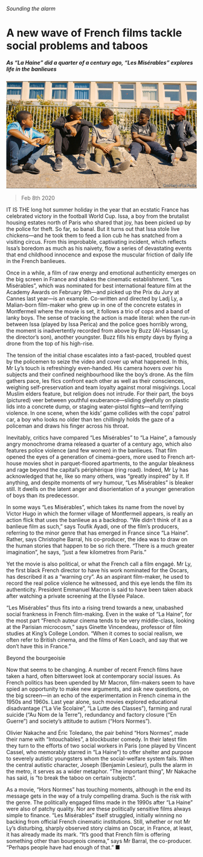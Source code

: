 ###### Sounding the alarm

# A new wave of French films tackle social problems and taboos 

##### As “La Haine” did a quarter of a century ago, “Les Misérables” explores life in the banlieues 

![image](images/20200208_BKP002_0.jpg) 

> Feb 8th 2020 

IT IS THE long hot summer holiday in the year that an ecstatic France has celebrated victory in the football World Cup. Issa, a boy from the brutalist housing estates north of Paris who shared that joy, has been picked up by the police for theft. So far, so banal. But it turns out that Issa stole live chickens—and he took them to feed a lion cub he has snatched from a visiting circus. From this improbable, captivating incident, which reflects Issa’s boredom as much as his naivety, flow a series of devastating events that end childhood innocence and expose the muscular friction of daily life in the French banlieues.

Once in a while, a film of raw energy and emotional authenticity emerges on the big screen in France and shakes the cinematic establishment. “Les Misérables”, which was nominated for best international feature film at the Academy Awards on February 9th—and picked up the Prix du Jury at Cannes last year—is an example. Co-written and directed by Ladj Ly, a Malian-born film-maker who grew up in one of the concrete estates in Montfermeil where the movie is set, it follows a trio of cops and a band of lanky boys. The sense of tracking the action is made literal: when the run-in between Issa (played by Issa Perica) and the police goes horribly wrong, the moment is inadvertently recorded from above by Buzz (Al-Hassan Ly, the director’s son), another youngster. Buzz fills his empty days by flying a drone from the top of his high-rise.


The tension of the initial chase escalates into a fast-paced, troubled quest by the policemen to seize the video and cover up what happened. In this, Mr Ly’s touch is refreshingly even-handed. His camera hovers over his subjects and their confined neighbourhood like the boy’s drone. As the film gathers pace, les flics confront each other as well as their consciences, weighing self-preservation and team loyalty against moral misgivings. Local Muslim elders feature, but religion does not intrude. For their part, the boys (pictured) veer between youthful exuberance—sliding gleefully on plastic lids into a concrete dump, or staging water-pistol fights—and terrifying violence. In one scene, when the kids’ game collides with the cops’ patrol car, a boy who looks no older than ten chillingly holds the gaze of a policeman and draws his finger across his throat.

Inevitably, critics have compared “Les Misérables” to “La Haine”, a famously angry monochrome drama released a quarter of a century ago, which also features police violence (and few women) in the banlieues. That film opened the eyes of a generation of cinema-goers, more used to French art-house movies shot in parquet-floored apartments, to the angular bleakness and rage beyond the capital’s périphérique (ring road). Indeed, Mr Ly has acknowledged that he, like so many others, was “greatly inspired” by it. If anything, and despite moments of wry humour, “Les Misérables” is bleaker still. It dwells on the latent anger and disorientation of a younger generation of boys than its predecessor.

In some ways “Les Misérables”, which takes its name from the novel by Victor Hugo in which the former village of Montfermeil appears, is really an action flick that uses the banlieue as a backdrop. “We didn’t think of it as a banlieue film as such,” says Toufik Ayadi, one of the film’s producers, referring to the minor genre that has emerged in France since “La Haine”. Rather, says Christophe Barral, his co-producer, the idea was to draw on the human stories that happen to be so rich there. “There is a much greater imagination”, he says, “just a few kilometres from Paris.”

Yet the movie is also political, or what the French call a film engagé. Mr Ly, the first black French director to have his work nominated for the Oscars, has described it as a “warning cry”. As an aspirant film-maker, he used to record the real police violence he witnessed, and this eye lends the film its authenticity. President Emmanuel Macron is said to have been taken aback after watching a private screening at the Elysée Palace.

“Les Misérables” thus fits into a rising trend towards a new, unabashed social frankness in French film-making. Even in the wake of “La Haine”, for the most part “French auteur cinema tends to be very middle-class, looking at the Parisian microcosm,” says Ginette Vincendeau, professor of film studies at King’s College London. “When it comes to social realism, we often refer to British cinema, and the films of Ken Loach, and say that we don’t have this in France.”

Beyond the bourgeoisie

Now that seems to be changing. A number of recent French films have taken a hard, often bittersweet look at contemporary social issues. As French politics has been upended by Mr Macron, film-makers seem to have spied an opportunity to make new arguments, and ask new questions, on the big screen—in an echo of the experimentation in French cinema in the 1950s and 1960s. Last year alone, such movies explored educational disadvantage (“La Vie Scolaire”, “La Lutte des Classes”), farming and rural suicide (“Au Nom de la Terre”), redundancy and factory closure (“En Guerre”) and society’s attitude to autism (“Hors Normes”).

Olivier Nakache and Éric Toledano, the pair behind “Hors Normes”, made their name with “Intouchables”, a blockbuster comedy. In their latest film they turn to the efforts of two social workers in Paris (one played by Vincent Cassel, who memorably starred in “La Haine”) to offer shelter and purpose to severely autistic youngsters whom the social-welfare system fails. When the central autistic character, Joseph (Benjamin Lesieur), pulls the alarm in the metro, it serves as a wider metaphor. “The important thing”, Mr Nakache has said, is “to break the taboo on certain subjects”.

As a movie, “Hors Normes” has touching moments, although in the end its message gets in the way of a truly compelling drama. Such is the risk with the genre. The politically engaged films made in the 1990s after “La Haine” were also of patchy quality. Nor are these politically sensitive films always simple to finance. “Les Misérables” itself struggled, initially winning no backing from official French cinematic institutions. Still, whether or not Mr Ly’s disturbing, sharply observed story claims an Oscar, in France, at least, it has already made its mark. “It’s good that French film is offering something other than bourgeois cinema,” says Mr Barral, the co-producer. “Perhaps people have had enough of that.” ■

